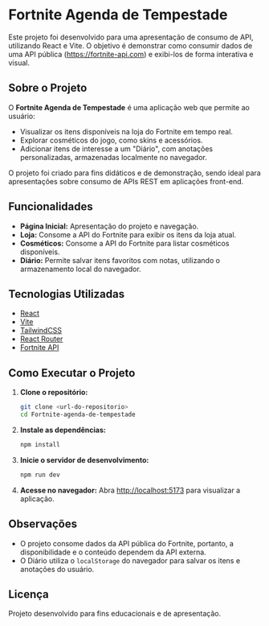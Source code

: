 # Fortnite Agenda de Tempestade

Este projeto foi desenvolvido para uma apresentação de consumo de API, utilizando React e Vite. O objetivo é demonstrar como consumir dados de uma API pública (https://fortnite-api.com) e exibi-los de forma interativa e visual.

## Sobre o Projeto

O **Fortnite Agenda de Tempestade** é uma aplicação web que permite ao usuário:

- Visualizar os itens disponíveis na loja do Fortnite em tempo real.
- Explorar cosméticos do jogo, como skins e acessórios.
- Adicionar itens de interesse a um "Diário", com anotações personalizadas, armazenadas localmente no navegador.

O projeto foi criado para fins didáticos e de demonstração, sendo ideal para apresentações sobre consumo de APIs REST em aplicações front-end.

## Funcionalidades

- **Página Inicial:** Apresentação do projeto e navegação.
- **Loja:** Consome a API do Fortnite para exibir os itens da loja atual.
- **Cosméticos:** Consome a API do Fortnite para listar cosméticos disponíveis.
- **Diário:** Permite salvar itens favoritos com notas, utilizando o armazenamento local do navegador.

## Tecnologias Utilizadas

- [React](https://react.dev/)
- [Vite](https://vitejs.dev/)
- [TailwindCSS](https://tailwindcss.com/)
- [React Router](https://reactrouter.com/)
- [Fortnite API](https://fortnite-api.com/)

## Como Executar o Projeto

1. **Clone o repositório:**
   ```bash
   git clone <url-do-repositorio>
   cd Fortnite-agenda-de-tempestade
   ```
2. **Instale as dependências:**
   ```bash
   npm install
   ```
3. **Inicie o servidor de desenvolvimento:**
   ```bash
   npm run dev
   ```
4. **Acesse no navegador:**
   Abra [http://localhost:5173](http://localhost:5173) para visualizar a aplicação.

## Observações
- O projeto consome dados da API pública do Fortnite, portanto, a disponibilidade e o conteúdo dependem da API externa.
- O Diário utiliza o `localStorage` do navegador para salvar os itens e anotações do usuário.

## Licença

Projeto desenvolvido para fins educacionais e de apresentação.
